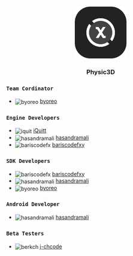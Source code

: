 <p align="center">
    <img width="138" src="https://github.com/byoreo/icons/blob/main/physic3d-new.png" alt="physic3d">
<h3 align="center">
     Physic3D
</h3>
</p>

### ` Team Cordinator `
* <img src="https://avatars.githubusercontent.com/u/96012695?s=400&u=40296404ec95ddd3b39b2b5a5ddbc884e768855c&v=4" height="20" width="22" alt="byoreo" align="center"/> [byoreo](https://github.com/byoreo)

### ` Engine Developers `
* <img src="https://avatars.githubusercontent.com/u/68024106?v=4" height="20" width="22" alt="iquit" align="center"/> [iQuitt](https://github.com/iQuitt)
* <img src="https://avatars.githubusercontent.com/u/93338836?v=4" height="20" width="22" alt="hasandramali" align="center"/> [hasandramali](https://github.com/hasandramali)
* <img src="https://avatars.githubusercontent.com/u/85716242?v=4" height="20" width="22" alt="bariscodefx" align="center"/> [bariscodefxy](https://github.com/bariscodefxy)

### ` SDK Developers `
* <img src="https://avatars.githubusercontent.com/u/85716242?v=4" height="20" width="22" alt="bariscodefx" align="center"/> [bariscodefxy](https://github.com/bariscodefxy)
* <img src="https://avatars.githubusercontent.com/u/93338836?v=4" height="20" width="22" alt="hasandramali" align="center"/> [hasandramali](https://github.com/hasandramali)
* <img src="https://avatars.githubusercontent.com/u/96012695?s=400&u=40296404ec95ddd3b39b2b5a5ddbc884e768855c&v=4" height="20" width="22" alt="byoreo" align="center"/> [byoreo](https://github.com/byoreo)

### ` Android Developer `
* <img src="https://avatars.githubusercontent.com/u/93338836?v=4" height="20" width="22" alt="hasandramali" align="center"/> [hasandramali](https://github.com/hasandramali)

### ` Beta Testers `
* <img src="https://avatars.githubusercontent.com/u/180520448?v=4" height="20" width="22" alt="berkch" align="center"/> [j-chcode](https://github.com/j-chcode)
